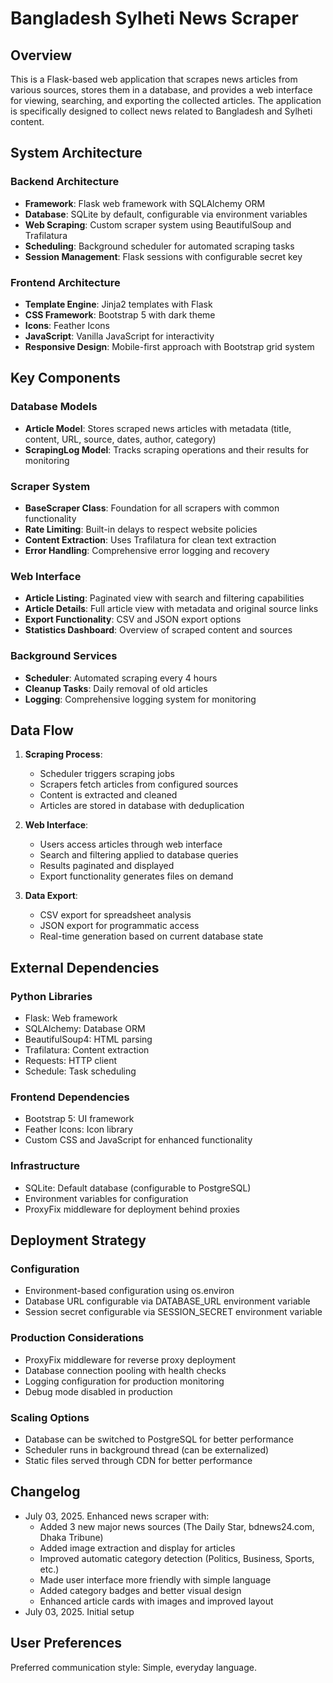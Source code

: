 # Bangladesh Sylheti News Scraper

## Overview

This is a Flask-based web application that scrapes news articles from various sources, stores them in a database, and provides a web interface for viewing, searching, and exporting the collected articles. The application is specifically designed to collect news related to Bangladesh and Sylheti content.

## System Architecture

### Backend Architecture
- **Framework**: Flask web framework with SQLAlchemy ORM
- **Database**: SQLite by default, configurable via environment variables
- **Web Scraping**: Custom scraper system using BeautifulSoup and Trafilatura
- **Scheduling**: Background scheduler for automated scraping tasks
- **Session Management**: Flask sessions with configurable secret key

### Frontend Architecture
- **Template Engine**: Jinja2 templates with Flask
- **CSS Framework**: Bootstrap 5 with dark theme
- **Icons**: Feather Icons
- **JavaScript**: Vanilla JavaScript for interactivity
- **Responsive Design**: Mobile-first approach with Bootstrap grid system

## Key Components

### Database Models
- **Article Model**: Stores scraped news articles with metadata (title, content, URL, source, dates, author, category)
- **ScrapingLog Model**: Tracks scraping operations and their results for monitoring

### Scraper System
- **BaseScraper Class**: Foundation for all scrapers with common functionality
- **Rate Limiting**: Built-in delays to respect website policies
- **Content Extraction**: Uses Trafilatura for clean text extraction
- **Error Handling**: Comprehensive error logging and recovery

### Web Interface
- **Article Listing**: Paginated view with search and filtering capabilities
- **Article Details**: Full article view with metadata and original source links
- **Export Functionality**: CSV and JSON export options
- **Statistics Dashboard**: Overview of scraped content and sources

### Background Services
- **Scheduler**: Automated scraping every 4 hours
- **Cleanup Tasks**: Daily removal of old articles
- **Logging**: Comprehensive logging system for monitoring

## Data Flow

1. **Scraping Process**:
   - Scheduler triggers scraping jobs
   - Scrapers fetch articles from configured sources
   - Content is extracted and cleaned
   - Articles are stored in database with deduplication

2. **Web Interface**:
   - Users access articles through web interface
   - Search and filtering applied to database queries
   - Results paginated and displayed
   - Export functionality generates files on demand

3. **Data Export**:
   - CSV export for spreadsheet analysis
   - JSON export for programmatic access
   - Real-time generation based on current database state

## External Dependencies

### Python Libraries
- Flask: Web framework
- SQLAlchemy: Database ORM
- BeautifulSoup4: HTML parsing
- Trafilatura: Content extraction
- Requests: HTTP client
- Schedule: Task scheduling

### Frontend Dependencies
- Bootstrap 5: UI framework
- Feather Icons: Icon library
- Custom CSS and JavaScript for enhanced functionality

### Infrastructure
- SQLite: Default database (configurable to PostgreSQL)
- Environment variables for configuration
- ProxyFix middleware for deployment behind proxies

## Deployment Strategy

### Configuration
- Environment-based configuration using os.environ
- Database URL configurable via DATABASE_URL environment variable
- Session secret configurable via SESSION_SECRET environment variable

### Production Considerations
- ProxyFix middleware for reverse proxy deployment
- Database connection pooling with health checks
- Logging configuration for production monitoring
- Debug mode disabled in production

### Scaling Options
- Database can be switched to PostgreSQL for better performance
- Scheduler runs in background thread (can be externalized)
- Static files served through CDN for better performance

## Changelog

- July 03, 2025. Enhanced news scraper with:
  - Added 3 new major news sources (The Daily Star, bdnews24.com, Dhaka Tribune)
  - Added image extraction and display for articles
  - Improved automatic category detection (Politics, Business, Sports, etc.)
  - Made user interface more friendly with simple language
  - Added category badges and better visual design
  - Enhanced article cards with images and improved layout
- July 03, 2025. Initial setup

## User Preferences

Preferred communication style: Simple, everyday language.